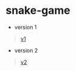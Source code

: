 # snake-game

- version 1
>  [v1](https://iwashun22.github.io/snake-game/v1/game.html)
- version 2
>  [v2](https://iwashun22.github.io/snake-game/v2/game.html)
